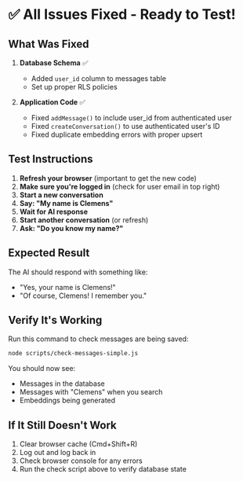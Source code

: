 # ✅ All Issues Fixed - Ready to Test!

## What Was Fixed

1. **Database Schema** ✅
   - Added `user_id` column to messages table
   - Set up proper RLS policies

2. **Application Code** ✅
   - Fixed `addMessage()` to include user_id from authenticated user
   - Fixed `createConversation()` to use authenticated user's ID
   - Fixed duplicate embedding errors with proper upsert

## Test Instructions

1. **Refresh your browser** (important to get the new code)
2. **Make sure you're logged in** (check for user email in top right)
3. **Start a new conversation**
4. **Say: "My name is Clemens"**
5. **Wait for AI response**
6. **Start another conversation** (or refresh)
7. **Ask: "Do you know my name?"**

## Expected Result

The AI should respond with something like:
- "Yes, your name is Clemens!"
- "Of course, Clemens! I remember you."

## Verify It's Working

Run this command to check messages are being saved:
```bash
node scripts/check-messages-simple.js
```

You should now see:
- Messages in the database
- Messages with "Clemens" when you search
- Embeddings being generated

## If It Still Doesn't Work

1. Clear browser cache (Cmd+Shift+R)
2. Log out and log back in
3. Check browser console for any errors
4. Run the check script above to verify database state